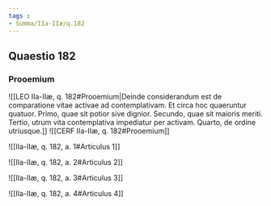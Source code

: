 ```yaml
---
tags : 
- Summa/IIa-IIæ/q.182
---
```


## Quaestio 182

### Prooemium

![[LEO IIa-IIæ, q. 182#Prooemium|Deinde considerandum est de comparatione vitae activae ad contemplativam. Et circa hoc quaeruntur quatuor. Primo, quae sit potior sive dignior. Secundo, quae sit maioris meriti. Tertio, utrum vita contemplativa impediatur per activam. Quarto, de ordine utriusque.]]
![[CERF IIa-IIæ, q. 182#Prooemium]]

![[IIa-IIæ, q. 182, a. 1#Articulus 1]]

![[IIa-IIæ, q. 182, a. 2#Articulus 2]]

![[IIa-IIæ, q. 182, a. 3#Articulus 3]]

![[IIa-IIæ, q. 182, a. 4#Articulus 4]]

